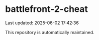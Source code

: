 # battlefront-2-cheat

Last updated: 2025-06-02 17:42:36

This repository is automatically maintained.
